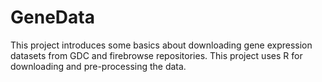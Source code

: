 # GeneData
This project introduces some basics about downloading gene expression datasets from GDC and firebrowse repositories. This project uses R for downloading and pre-processing the data.
